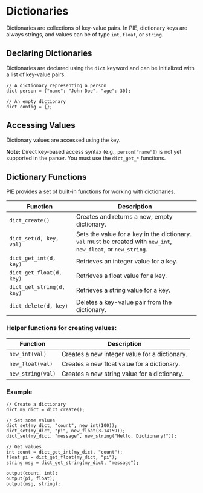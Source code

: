 # Dictionaries

Dictionaries are collections of key-value pairs. In PIE, dictionary keys are always strings, and values can be of type `int`, `float`, or `string`.

## Declaring Dictionaries

Dictionaries are declared using the `dict` keyword and can be initialized with a list of key-value pairs.

```pie
// A dictionary representing a person
dict person = {"name": "John Doe", "age": 30};

// An empty dictionary
dict config = {};
```

## Accessing Values

Dictionary values are accessed using the key.

**Note:** Direct key-based access syntax (e.g., `person["name"]`) is not yet supported in the parser. You must use the `dict_get_*` functions.

## Dictionary Functions

PIE provides a set of built-in functions for working with dictionaries.

| Function                          | Description                               |
|-----------------------------------|-------------------------------------------|
| `dict_create()`                   | Creates and returns a new, empty dictionary. |
| `dict_set(d, key, val)`           | Sets the value for a key in the dictionary. `val` must be created with `new_int`, `new_float`, or `new_string`. |
| `dict_get_int(d, key)`            | Retrieves an integer value for a key.     |
| `dict_get_float(d, key)`          | Retrieves a float value for a key.        |
| `dict_get_string(d, key)`         | Retrieves a string value for a key.       |
| `dict_delete(d, key)`             | Deletes a key-value pair from the dictionary. |

### Helper functions for creating values:

| Function            | Description                               |
|---------------------|-------------------------------------------|
| `new_int(val)`      | Creates a new integer value for a dictionary. |
| `new_float(val)`    | Creates a new float value for a dictionary.   |
| `new_string(val)`   | Creates a new string value for a dictionary.  |

### Example

```pie
// Create a dictionary
dict my_dict = dict_create();

// Set some values
dict_set(my_dict, "count", new_int(100));
dict_set(my_dict, "pi", new_float(3.14159));
dict_set(my_dict, "message", new_string("Hello, Dictionary!"));

// Get values
int count = dict_get_int(my_dict, "count");
float pi = dict_get_float(my_dict, "pi");
string msg = dict_get_string(my_dict, "message");

output(count, int);
output(pi, float);
output(msg, string);
```
